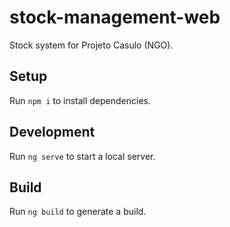 # stock-management-web
Stock system for Projeto Casulo (NGO).

## Setup
Run `npm i` to install dependencies.

## Development
Run `ng serve` to start a local server.

## Build
Run `ng build` to generate a build.
